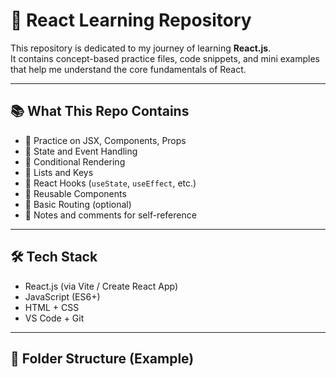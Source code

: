# 🧠 React Learning Repository

This repository is dedicated to my journey of learning **React.js**.  
It contains concept-based practice files, code snippets, and mini examples that help me understand the core fundamentals of React.

---

## 📚 What This Repo Contains

- 🔹 Practice on JSX, Components, Props
- 🔹 State and Event Handling
- 🔹 Conditional Rendering
- 🔹 Lists and Keys
- 🔹 React Hooks (`useState`, `useEffect`, etc.)
- 🔹 Reusable Components
- 🔹 Basic Routing (optional)
- 🔹 Notes and comments for self-reference

---

## 🛠️ Tech Stack

- React.js (via Vite / Create React App)
- JavaScript (ES6+)
- HTML + CSS
- VS Code + Git

---

## 📁 Folder Structure (Example)

